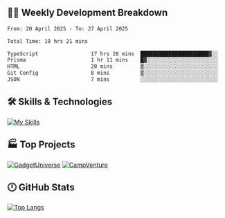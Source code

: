 

## 🧑‍💻 Weekly Development Breakdown

<!--START_SECTION:waka-->

```txt
From: 20 April 2025 - To: 27 April 2025

Total Time: 19 hrs 21 mins

TypeScript                 17 hrs 28 mins  ██████████████████████▓░░   90.08 %
Prisma                     1 hr 11 mins    █▓░░░░░░░░░░░░░░░░░░░░░░░   06.10 %
HTML                       20 mins         ▒░░░░░░░░░░░░░░░░░░░░░░░░   01.72 %
Git Config                 8 mins          ▒░░░░░░░░░░░░░░░░░░░░░░░░   00.71 %
JSON                       7 mins          ░░░░░░░░░░░░░░░░░░░░░░░░░   00.66 %
```

<!--END_SECTION:waka-->

## 🛠️ Skills & Technologies

[![My Skills](https://skillicons.dev/icons?i=angular,react,docker,mongodb,nodejs,express,github,bootstrap,prisma,postman,postgres&perline=8)](https://skillicons.dev)

## 🏭 Top Projects

[![GadgetUniverse](https://github-readme-stats.vercel.app/api/pin/?username=aimxnaim&repo=GadgetUniverse&theme=dark)](https://github.com/aimxnaim/GadgetUniverse)
[![CampVenture](https://github-readme-stats.vercel.app/api/pin/?username=aimxnaim&repo=CampVenture&theme=dark)](https://github.com/aimxnaim/CampVenture)

## 🕛 GitHub Stats
 
[![Top Langs](https://github-readme-stats.vercel.app/api/top-langs/?username=aimxnaim&layout=compact&theme=dark)](https://github.com/anuraghazra/github-readme-stats)



